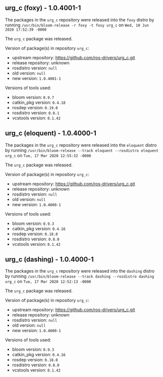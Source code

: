 ## urg_c (foxy) - 1.0.4001-1

The packages in the `urg_c` repository were released into the `foxy` distro by running `/usr/bin/bloom-release -r foxy -t foxy urg_c` on `Wed, 10 Jun 2020 17:52:39 -0000`

The `urg_c` package was released.

Version of package(s) in repository `urg_c`:

- upstream repository: https://github.com/ros-drivers/urg_c.git
- release repository: unknown
- rosdistro version: `null`
- old version: `null`
- new version: `1.0.4001-1`

Versions of tools used:

- bloom version: `0.9.7`
- catkin_pkg version: `0.4.18`
- rosdep version: `0.19.0`
- rosdistro version: `0.8.1`
- vcstools version: `0.1.42`


## urg_c (eloquent) - 1.0.4000-1

The packages in the `urg_c` repository were released into the `eloquent` distro by running `/usr/bin/bloom-release --track eloquent --rosdistro eloquent urg_c` on `Tue, 17 Mar 2020 12:55:32 -0000`

The `urg_c` package was released.

Version of package(s) in repository `urg_c`:

- upstream repository: https://github.com/ros-drivers/urg_c.git
- release repository: unknown
- rosdistro version: `null`
- old version: `null`
- new version: `1.0.4000-1`

Versions of tools used:

- bloom version: `0.9.3`
- catkin_pkg version: `0.4.16`
- rosdep version: `0.18.0`
- rosdistro version: `0.8.0`
- vcstools version: `0.1.42`


## urg_c (dashing) - 1.0.4000-1

The packages in the `urg_c` repository were released into the `dashing` distro by running `/usr/bin/bloom-release --track dashing --rosdistro dashing urg_c` on `Tue, 17 Mar 2020 12:52:13 -0000`

The `urg_c` package was released.

Version of package(s) in repository `urg_c`:

- upstream repository: https://github.com/ros-drivers/urg_c.git
- release repository: unknown
- rosdistro version: `null`
- old version: `null`
- new version: `1.0.4000-1`

Versions of tools used:

- bloom version: `0.9.3`
- catkin_pkg version: `0.4.16`
- rosdep version: `0.18.0`
- rosdistro version: `0.8.0`
- vcstools version: `0.1.42`


